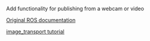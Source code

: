 Add functionality for publishing from a webcam or video

[Original ROS documentation](http://wiki.ros.org/image_transport/Tutorials)

[image_transport tutorial](http://wiki.ros.org/image_transport/Tutorials/PublishingImages)
